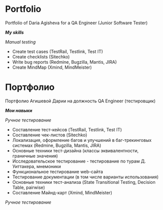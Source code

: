 # Portfolio

Portfolio of Daria Agisheva for a QA Engineer (Junior Software Tester)

_**My skills**_

_Manual testing_
- Create test cases (TestRail, Testlink, Test IT)
- Create checklists (Sitechko)
- Write bug reports (Redmine, Bugzilla, Mantis, JIRA)
- Create MindMap (Xmind, MindMeister)


# Портфолио
Портфолио Агишевой Дарии на должность QA Engineer (тестировщик)

_**Мои навыки**_

_Ручное тестирование_
- Составление тест-кейсов (TestRail, Testlink, Test IT)
- Составление чек-листов (Sitechko)
- Локализация, оформление багов и улучшений в баг-трекинговых системах (Redmine, Bugzilla, Mantis, JIRA)
- Основные техники тест-дизайна (классы эквивалентности, граничные значения)
- Исследовательское тестирование - тестирование по турам Д. Уиттакера, мнемоники
- Функциональное тестирование web-сайта
- Тестирование документации (в том числе варианты использования)
- Основные техники тест-анализа (State Transitional Testing, Decision Table, pairwise)
- Составление Майнд-карт (Xmind, MindMeister)

_Ручное тестирование_
